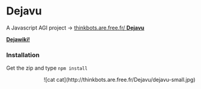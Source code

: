 # Dejavu

A Javascript AGI project → [thinkbots.are.free.fr/ **Dejavu**](http://thinkbots.are.free.fr/Dejavu/)

**[Dejawiki!](https://github.com/ThinkbotsAreFree/Dejavu/wiki)**

### Installation

Get the zip and type `npm install`

<div style="text-align: right"> ![cat cat](http://thinkbots.are.free.fr/Dejavu/dejavu-small.jpg) </div>
